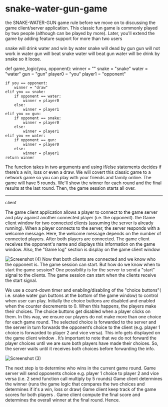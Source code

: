 # snake-water-gun-game
 
 the SNAKE-WATER-GUN game rule before we move on to discussing the game client/server application. This classic fun game is commonly played by two people (although can be played by more). Later, you'll extend the game by adding feature support for more than two users
 
 snake will drink water and win by water
 snake will dead by gun 
 gun will not work in water 
 gun will beat snake
 water will beat gun
 water will be drink by snake so it loose.
 
 
 def game_logic(you, opponent):
    winner = ""
    snake = "snake"
    water = "water"
    gun = "gun"
    player0 = "you"
    player1 = "opponent"

    if you == opponent:
        winner = "draw"
    elif you == snake:
        if opponent == water:
            winner = player0
        else:
            winner = player1
    elif you == gun:
        if opponent == snake:
            winner = player0
        else:
            winner = player1
    elif you == water:
        if opponent == gun:
            winner = player0
        else:
            winner = player1
    return winner


 The function takes in two arguments and using if/else statements decides if there’s a win, loss or even a draw. We will covert this classic game to a network game so you can play with your friends and family online. The game will have 5 rounds. We'll show the winner for each round and the final results at the last round. Then, the game session starts all over.
 
 
 ************************************************************************************************************************************
 client
 
 The game client application allows a player to connect to the game server and play against another connected player (i.e. the opponent).
 the Game client window for two connected clients (assuming the server is already running). When a player connects to the server, the server responds with a welcome message. Here, the welcome message depends on the number of connected players. After both players are connected. The game client receives the opponent's name and displays this information on the game window. Also, the "Game log" section is display on the game client window
 
 ![Screenshot (4)](https://user-images.githubusercontent.com/76960456/198746039-eb8c9ecc-60ce-4066-96d5-d94af6a9f076.png)
Now that both clients are connected and we know who the opponent is. The game session can start. But how do we know when to start the game session? One possibility is for the server to send a "start" signal to the clients. The game session can start when the clients receive the start signal.

We use a count-down timer and enabling/disabling of the "choice buttons"( i.e. snake water gun buttons at the bottom of the game window) to control when user can play. Initially the choice buttons are disabled and enabled when the counter decrements to 0. When this happens, the players make their choices. The choice buttons get disabled when a player clicks on them. In this way, we ensure our players do not make more than one choice for each game round. The selected choice is forwarded to the server and the server in turn forwards the opponent’s choice to the client (e.g. player 1 choice is forwarded to player 2 and vice versa). This info gets displayed on the game client window . It’s important to note that we do not forward the player choices until we are sure both players have made their choices. So, the server waits until it receives both choices before forwarding the info.

![Screenshot (3)](https://user-images.githubusercontent.com/76960456/198746686-a11b4706-17d7-4a7e-87de-19aa56eae493.png)


The next step is to determine who wins in the current game round. 
Game server will send opponents choice e.g. player 1 choice to player 2 and vice versa (i.e. 2 send function call multiply by 5 rounds)
Game client determines the winner (runs the game logic that compares the two choices and determines if it's a win, loss or draw)
Game client keep track of the game scores for both players .
Game client compute the final score and determines the overall winner at the final round. Hence.
